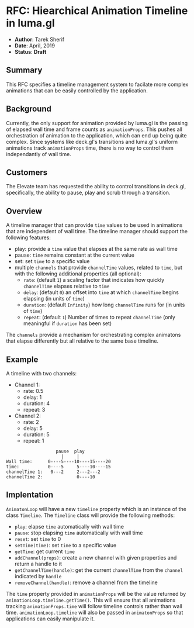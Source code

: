 # RFC: Hiearchical Animation Timeline in luma.gl

* **Author**: Tarek Sherif
* **Date**: April, 2019
* **Status**: **Draft**


## Summary

This RFC specifies a timeline management system to facilate more complex animations that can be easily controlled by the application.


## Background

Currently, the only support for animation provided by luma.gl is the passing of elapsed wall time and frame counts as `animationProps`. This pushes all orchestration of animation to the application, which can end up being quite complex. Since systems like deck.gl's transitions and luma.gl's uniform animations track `animationProps` time, there is no way to control them independantly of wall time.


## Customers

The Elevate team has requested the ability to control transitions in deck.gl, specifically, the ability to pause, play and scrub through a transition.


## Overview

A timeline manager that can provide `time` values to be used in animations that are independent of wall time. The timeline manager should support the following features:

- play: provide a `time` value that elapses at the same rate as wall time
- pause: `time` remains constant at the current value
- set: set `time` to a specific value
- multiple `channels` that provide `channelTime` values, related to `time`, but with the following additional properties (all optional):
  * `rate`: (default `1`) a scaling factor that indicates how quickly `channelTime` elapses relative to `time`
  * `delay`: (default `0`) an offset into `time` at which `channelTime` begins elapsing (in units of `time`)
  * `duration`: (default `Infinity`) how long `channelTime` runs for (in units of `time`)
  * `repeat`: (default `1`) Number of times to repeat `channelTime` (only meaningful if `duration` has been set)

The `channels` provide a mechanism for orchestrating complex animatons that elapse differently but all relative to the same base timeline.

## Example

A timeline with two channels:
- Channel 1:
  - rate: 0.5
  - delay: 1
  - duration: 4
  - repeat: 3
- Channel 2:
  - rate: 2
  - delay: 5
  - duration: 5
  - repeat: 1

```
                   pause  play
                     |     |
Wall time:      0----5----10----15----20
time:           0----5     5----10----15
channelTime 1:   0---2     2---2---2
channelTime 2:             0----10
```

## Implentation

`AnimatonLoop` will have a new `timeline` property which is an instance of the class `Timeline`. The `Timeline` class will provide the following methods:

- `play`: elapse `time` automatically with wall time
- `pause`: stop elapsing `time` automatically with wall time
- `reset`: set `time` to 0
- `setTime(time)`: set `time` to a specific value
- `getTime`: get current `time`
- `addChannel(props)`: create a new channel with given properties and return a handle to it
- `getChannelTime(handle)`: get the current `channelTime` from the `channel` indicated by `handle`
- `removeChannel(handle)`: remove a channel from the timeline

The `time` property provided in `animationProps` will be the value returned by `animationLoop.timeline.getTime()`. This will ensure that all animations tracking `animationProps.time` will follow timeline controls rather than wall time. `animationLoop.timeline` will also be passed in `animatonProps` so that applications can easily manipulate it.

